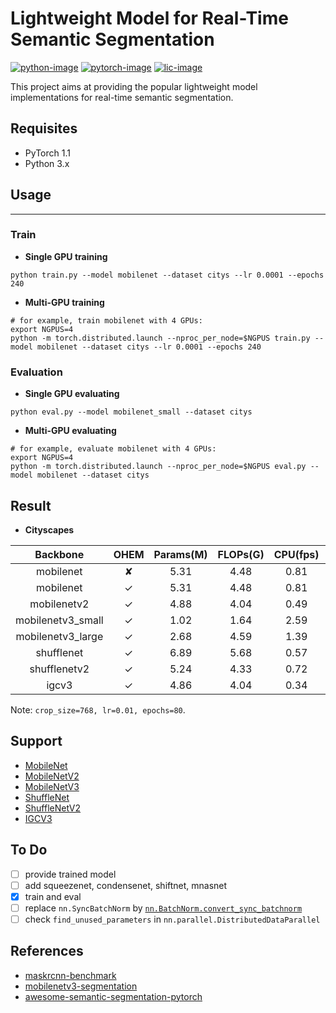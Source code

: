 # Lightweight Model for Real-Time Semantic Segmentation
[![python-image]][python-url]
[![pytorch-image]][pytorch-url]
[![lic-image]][lic-url]

This project aims at providing the popular lightweight model implementations for real-time semantic segmentation.

## Requisites
- PyTorch 1.1
- Python 3.x

## Usage
-----------------
### Train
- **Single GPU training**
```
python train.py --model mobilenet --dataset citys --lr 0.0001 --epochs 240
```
- **Multi-GPU training**
```
# for example, train mobilenet with 4 GPUs:
export NGPUS=4
python -m torch.distributed.launch --nproc_per_node=$NGPUS train.py --model mobilenet --dataset citys --lr 0.0001 --epochs 240
```

### Evaluation
- **Single GPU evaluating**
```
python eval.py --model mobilenet_small --dataset citys
```
- **Multi-GPU evaluating**
```
# for example, evaluate mobilenet with 4 GPUs:
export NGPUS=4
python -m torch.distributed.launch --nproc_per_node=$NGPUS eval.py --model mobilenet --dataset citys
```

## Result
- **Cityscapes**

|     Backbone      | OHEM | Params(M) | FLOPs(G) | CPU(fps) | GPU(fps) | mIoU/pixACC |      Model      |
| :---------------: | :--: | :-------: | :------: | :------: | :------: | :---------: | :-------------: |
|     mobilenet     |  ✘   |    5.31   |   4.48   |   0.81   |  77.11   | 0.463/0.901 | [GoogleDrive]() |
|     mobilenet     |  ✓   |    5.31   |   4.48   |   0.81   |  75.61   | 0.521/0.907 | [GoogleDrive]() |
|    mobilenetv2    |  ✓   |    4.88   |   4.04   |   0.49   |  49.40   | 0.613/0.930 | [GoogleDrive]() |
| mobilenetv3_small |  ✓   |    1.02   |   1.64   |   2.59   |  104.56  | 0.529/0.908 | [GoogleDrive]() |
| mobilenetv3_large |  ✓   |    2.68   |   4.59   |   1.39   |  79.43   | 0.584/0.916 | [GoogleDrive]() |
|     shufflenet    |  ✓   |    6.89   |   5.68   |   0.57   |  43.79   | 0.493/0.901 | [GoogleDrive]() |
|    shufflenetv2   |  ✓   |    5.24   |   4.33   |   0.72   |  57.71   | 0.528/0.914 | [GoogleDrive]() |
|       igcv3       |  ✓   |    4.86   |   4.04   |   0.34   |  29.70   | 0.573/0.923 | [GoogleDrive]() |

Note: `crop_size=768, lr=0.01, epochs=80`.

## Support
- [MobileNet](https://arxiv.org/abs/1704.04861)
- [MobileNetV2](https://arxiv.org/abs/1801.04381)
- [MobileNetV3](https://arxiv.org/abs/1905.02244)
- [ShuffleNet](https://arxiv.org/abs/1707.01083)
- [ShuffleNetV2](https://arxiv.org/abs/1807.11164)
- [IGCV3](https://arxiv.org/pdf/1806.00178)


## To Do
- [ ] provide trained model
- [ ] add squeezenet, condensenet, shiftnet, mnasnet
- [x] train and eval
- [ ] replace `nn.SyncBatchNorm` by [`nn.BatchNorm.convert_sync_batchnorm`](https://pytorch.org/docs/master/nn.html#torch.nn.SyncBatchNorm)
- [ ] check `find_unused_parameters` in `nn.parallel.DistributedDataParallel`

## References
- [maskrcnn-benchmark](https://github.com/facebookresearch/maskrcnn-benchmark)
- [mobilenetv3-segmentation](https://github.com/Tramac/mobilenetv3-segmentation)
- [awesome-semantic-segmentation-pytorch](https://github.com/Tramac/awesome-semantic-segmentation-pytorch)

<!--
[![python-image]][python-url]
[![pytorch-image]][pytorch-url]
[![lic-image]][lic-url]
-->

[python-image]: https://img.shields.io/badge/Python-2.x|3.x-ff69b4.svg
[python-url]: https://www.python.org/
[pytorch-image]: https://img.shields.io/badge/PyTorch-1.1-2BAF2B.svg
[pytorch-url]: https://pytorch.org/
[lic-image]: http://dmlc.github.io/img/apache2.svg
[lic-url]: https://github.com/Tramac/mobilenetv3-segmentation/blob/master/LICENSE